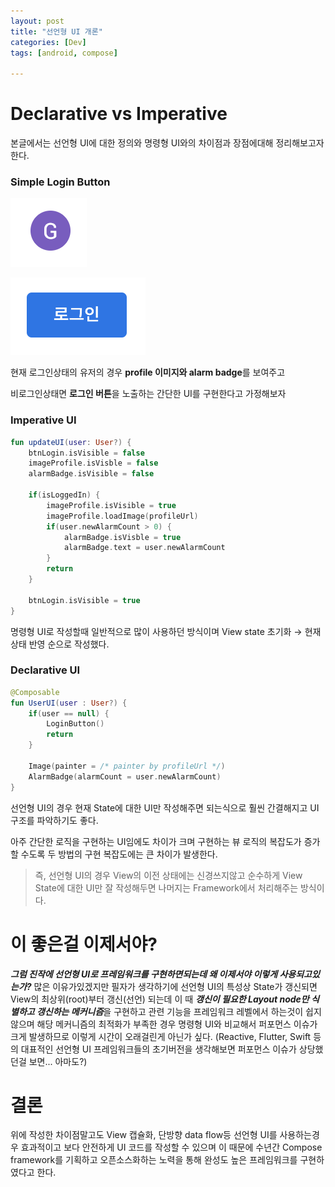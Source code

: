 ```yaml
---
layout: post
title: "선언형 UI 개론"
categories: [Dev]
tags: [android, compose]

---
```


# Declarative vs Imperative

본글에서는 선언형 UI에 대한 정의와 명령형 UI와의 차이점과 장점에대해 정리해보고자한다.

### Simple Login Button

![sample_1](/assets/img/220225_1_1.png)

![sample_2](/assets/img/220225_1_2.png)

현재 로그인상태의 유저의 경우 **profile 이미지와 alarm badge**를 보여주고

비로그인상태면 **로그인 버튼**을 노출하는 간단한 UI를 구현한다고 가정해보자

### Imperative UI

```kotlin
fun updateUI(user: User?) {
	btnLogin.isVisible = false
	imageProfile.isVisble = false
	alarmBadge.isVisible = false

	if(isLoggedIn) {
		imageProfile.isVisible = true
		imageProfile.loadImage(profileUrl)
		if(user.newAlarmCount > 0) {
			alarmBadge.isVisble = true
			alarmBadge.text = user.newAlarmCount
		}
		return
	}

	btnLogin.isVisible = true
}
```

명령형 UI로 작성할때 일반적으로 많이 사용하던 방식이며 View state 초기화 → 현재 상태 반영 순으로 작성했다.

### Declarative UI

```kotlin
@Composable
fun UserUI(user : User?) {
	if(user == null) {
		LoginButton()
		return
	}

	Image(painter = /* painter by profileUrl */)
	AlarmBadge(alarmCount = user.newAlarmCount)
}
```

선언형 UI의 경우 현재 State에 대한 UI만 작성해주면 되는식으로 훨씬 간결해지고 UI 구조를 파악하기도 좋다.

아주 간단한 로직을 구현하는 UI임에도 차이가 크며 구현하는 뷰 로직의 복잡도가 증가 할 수도록 두 방법의 구현 복잡도에는 큰 차이가 발생한다.

> 즉, 선언형 UI의 경우 View의 이전 상태에는 신경쓰지않고 순수하게 View State에 대한 UI만 잘 작성해두면 나머지는 Framework에서 처리해주는 방식이다.
>

# 이 좋은걸 이제서야?

***그럼 진작에 선언형 UI로 프레임워크를 구현하면되는데 왜 이제서야 이렇게 사용되고있는가?*** 많은 이유가있겠지만 필자가 생각하기에 선언형 UI의 특성상 State가 갱신되면 View의 최상위(root)부터 갱신(선언) 되는데 이 때 ***갱신이 필요한 Layout node만 식별하고 갱신하는 메커니즘***을 구현하고 관련 기능을 프레임워크 레벨에서 하는것이 쉽지않으며 해당 메커니즘의 최적화가 부족한 경우 명령형 UI와 비교해서 퍼포먼스 이슈가 크게 발생하므로 이렇게 시간이 오래걸린게 아닌가 싶다. (Reactive, Flutter, Swift 등의 대표적인 선언형 UI 프레임워크들의 초기버전을 생각해보면 퍼포먼스 이슈가 상당했던걸 보면... 아마도?)

# 결론

위에 작성한 차이점말고도 View 캡슐화, 단방향 data flow등 선언형 UI를 사용하는경우 효과적이고 보다 안전하게 UI 코드를 작성할 수 있으며 이 때문에 수년간 Compose framework를 기획하고 오픈소스화하는 노력을 통해 완성도 높은 프레임워크를 구현하였다고 한다.
